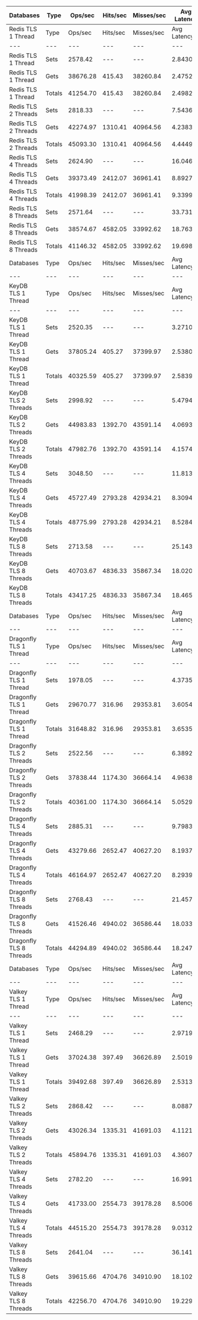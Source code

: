| Databases | Type | Ops/sec | Hits/sec | Misses/sec | Avg Latency | p50 Latency | p99 Latency | p99.9 Latency | KB/sec |
| --- | --- | --- | --- | --- | --- | --- | --- | --- | --- |
| Redis TLS 1 Thread | Type | Ops/sec | Hits/sec | Misses/sec | Avg Latency | p50 Latency | p99 Latency | p99.9 Latency | KB/sec |
| --- | --- | --- | --- | --- | --- | --- | --- | --- | --- |
Redis TLS 1 Thread | Sets | 2578.42 | --- | --- | 2.84301 | 2.79900 | 5.85500 | 23.80700 | 2699.26 |
Redis TLS 1 Thread | Gets | 38676.28 | 415.43 | 38260.84 | 2.47522 | 2.38300 | 4.19100 | 7.87100 | 1889.82 |
Redis TLS 1 Thread | Totals | 41254.70 | 415.43 | 38260.84 | 2.49821 | 2.39900 | 4.35100 | 8.03100 | 4589.08 |
Redis TLS 2 Threads | Sets | 2818.33 | --- | --- | 7.54369 | 5.82300 | 9.40700 | 333.82300 | 2950.42 |
Redis TLS 2 Threads | Gets | 42274.97 | 1310.41 | 40964.56 | 4.23834 | 4.22300 | 6.91100 | 10.11100 | 2925.32 |
Redis TLS 2 Threads | Totals | 45093.30 | 1310.41 | 40964.56 | 4.44493 | 4.28700 | 7.26300 | 11.00700 | 5875.74 |
Redis TLS 4 Threads | Sets | 2624.90 | --- | --- | 16.04691 | 12.60700 | 18.04700 | 704.51100 | 2747.92 |
Redis TLS 4 Threads | Gets | 39373.49 | 2412.07 | 36961.41 | 8.89278 | 8.83100 | 13.31100 | 19.96700 | 3920.80 |
Redis TLS 4 Threads | Totals | 41998.39 | 2412.07 | 36961.41 | 9.33991 | 9.02300 | 14.46300 | 21.37500 | 6668.72 |
Redis TLS 8 Threads | Sets | 2571.64 | --- | --- | 33.73106 | 26.87900 | 37.88700 | 1433.59900 | 2692.17 |
Redis TLS 8 Threads | Gets | 38574.67 | 4582.05 | 33992.62 | 18.76321 | 18.68700 | 27.26300 | 38.39900 | 6068.84 |
Redis TLS 8 Threads | Totals | 41146.32 | 4582.05 | 33992.62 | 19.69870 | 19.07100 | 30.07900 | 45.82300 | 8761.01 |
| Databases | Type | Ops/sec | Hits/sec | Misses/sec | Avg Latency | p50 Latency | p99 Latency | p99.9 Latency | KB/sec |
| --- | --- | --- | --- | --- | --- | --- | --- | --- | --- |
| KeyDB TLS 1 Thread | Type | Ops/sec | Hits/sec | Misses/sec | Avg Latency | p50 Latency | p99 Latency | p99.9 Latency | KB/sec |
| --- | --- | --- | --- | --- | --- | --- | --- | --- | --- |
KeyDB TLS 1 Thread | Sets | 2520.35 | --- | --- | 3.27102 | 2.46300 | 5.53500 | 141.31100 | 2638.47 |
KeyDB TLS 1 Thread | Gets | 37805.24 | 405.27 | 37399.97 | 2.53809 | 2.36700 | 4.28700 | 5.50300 | 1846.45 |
KeyDB TLS 1 Thread | Totals | 40325.59 | 405.27 | 37399.97 | 2.58390 | 2.36700 | 4.35100 | 6.04700 | 4484.92 |
KeyDB TLS 2 Threads | Sets | 2998.92 | --- | --- | 5.47949 | 4.54300 | 11.58300 | 207.87100 | 3139.48 |
KeyDB TLS 2 Threads | Gets | 44983.83 | 1392.70 | 43591.14 | 4.06932 | 3.95100 | 8.83100 | 11.32700 | 3111.08 |
KeyDB TLS 2 Threads | Totals | 47982.76 | 1392.70 | 43591.14 | 4.15746 | 3.98300 | 8.95900 | 12.28700 | 6250.56 |
KeyDB TLS 4 Threads | Sets | 3048.50 | --- | --- | 11.81340 | 9.15100 | 25.72700 | 452.60700 | 3191.38 |
KeyDB TLS 4 Threads | Gets | 45727.49 | 2793.28 | 42934.21 | 8.30941 | 7.80700 | 19.32700 | 25.21500 | 4545.45 |
KeyDB TLS 4 Threads | Totals | 48775.99 | 2793.28 | 42934.21 | 8.52841 | 7.87100 | 19.71100 | 26.87900 | 7736.83 |
KeyDB TLS 8 Threads | Sets | 2713.58 | --- | --- | 25.14308 | 20.22300 | 51.19900 | 880.63900 | 2840.76 |
KeyDB TLS 8 Threads | Gets | 40703.67 | 4836.33 | 35867.34 | 18.02020 | 17.15100 | 38.14300 | 48.63900 | 6405.17 |
KeyDB TLS 8 Threads | Totals | 43417.25 | 4836.33 | 35867.34 | 18.46538 | 17.40700 | 39.16700 | 51.96700 | 9245.93 |
| Databases | Type | Ops/sec | Hits/sec | Misses/sec | Avg Latency | p50 Latency | p99 Latency | p99.9 Latency | KB/sec |
| --- | --- | --- | --- | --- | --- | --- | --- | --- | --- |
| Dragonfly TLS 1 Thread | Type | Ops/sec | Hits/sec | Misses/sec | Avg Latency | p50 Latency | p99 Latency | p99.9 Latency | KB/sec |
| --- | --- | --- | --- | --- | --- | --- | --- | --- | --- |
Dragonfly TLS 1 Thread | Sets | 1978.05 | --- | --- | 4.37358 | 3.69500 | 7.61500 | 152.57500 | 2070.76 |
Dragonfly TLS 1 Thread | Gets | 29670.77 | 316.96 | 29353.81 | 3.60549 | 3.64700 | 6.97500 | 7.77500 | 1448.04 |
Dragonfly TLS 1 Thread | Totals | 31648.82 | 316.96 | 29353.81 | 3.65350 | 3.64700 | 6.97500 | 7.96700 | 3518.80 |
Dragonfly TLS 2 Threads | Sets | 2522.56 | --- | --- | 6.38928 | 4.79900 | 12.35100 | 329.72700 | 2640.79 |
Dragonfly TLS 2 Threads | Gets | 37838.44 | 1174.30 | 36664.14 | 4.96385 | 4.73500 | 10.62300 | 13.75900 | 2619.74 |
Dragonfly TLS 2 Threads | Totals | 40361.00 | 1174.30 | 36664.14 | 5.05294 | 4.73500 | 10.62300 | 15.93500 | 5260.53 |
Dragonfly TLS 4 Threads | Sets | 2885.31 | --- | --- | 9.79831 | 7.71100 | 24.06300 | 352.25500 | 3020.54 |
Dragonfly TLS 4 Threads | Gets | 43279.66 | 2652.47 | 40627.20 | 8.19371 | 7.64700 | 19.83900 | 25.85500 | 4310.88 |
Dragonfly TLS 4 Threads | Totals | 46164.97 | 2652.47 | 40627.20 | 8.29399 | 7.64700 | 19.96700 | 27.90300 | 7331.41 |
Dragonfly TLS 8 Threads | Sets | 2768.43 | --- | --- | 21.45705 | 17.15100 | 48.89500 | 696.31900 | 2898.18 |
Dragonfly TLS 8 Threads | Gets | 41526.46 | 4940.02 | 36586.44 | 18.03386 | 17.02300 | 40.70300 | 54.27100 | 6540.60 |
Dragonfly TLS 8 Threads | Totals | 44294.89 | 4940.02 | 36586.44 | 18.24781 | 17.02300 | 41.21500 | 58.87900 | 9438.78 |
| Databases | Type | Ops/sec | Hits/sec | Misses/sec | Avg Latency | p50 Latency | p99 Latency | p99.9 Latency | KB/sec |
| --- | --- | --- | --- | --- | --- | --- | --- | --- | --- |
| Valkey TLS 1 Thread | Type | Ops/sec | Hits/sec | Misses/sec | Avg Latency | p50 Latency | p99 Latency | p99.9 Latency | KB/sec |
| --- | --- | --- | --- | --- | --- | --- | --- | --- | --- |
Valkey TLS 1 Thread | Sets | 2468.29 | --- | --- | 2.97196 | 2.83100 | 7.16700 | 14.01500 | 2583.98 |
Valkey TLS 1 Thread | Gets | 37024.38 | 397.49 | 36626.89 | 2.50197 | 2.39900 | 4.31900 | 5.95100 | 1808.90 |
Valkey TLS 1 Thread | Totals | 39492.68 | 397.49 | 36626.89 | 2.53134 | 2.41500 | 4.41500 | 7.35900 | 4392.88 |
Valkey TLS 2 Threads | Sets | 2868.42 | --- | --- | 8.08874 | 7.23100 | 10.62300 | 195.58300 | 3002.86 |
Valkey TLS 2 Threads | Gets | 43026.34 | 1335.31 | 41691.03 | 4.11217 | 3.98300 | 6.68700 | 8.70300 | 2978.93 |
Valkey TLS 2 Threads | Totals | 45894.76 | 1335.31 | 41691.03 | 4.36070 | 4.03100 | 8.44700 | 10.11100 | 5981.79 |
Valkey TLS 4 Threads | Sets | 2782.20 | --- | --- | 16.99111 | 15.16700 | 22.39900 | 397.31100 | 2912.60 |
Valkey TLS 4 Threads | Gets | 41733.00 | 2554.73 | 39178.28 | 8.50063 | 8.25500 | 13.50300 | 18.04700 | 4153.86 |
Valkey TLS 4 Threads | Totals | 44515.20 | 2554.73 | 39178.28 | 9.03129 | 8.38300 | 17.66300 | 21.37500 | 7066.46 |
Valkey TLS 8 Threads | Sets | 2641.04 | --- | --- | 36.14169 | 32.51100 | 46.59100 | 774.14300 | 2764.83 |
Valkey TLS 8 Threads | Gets | 39615.66 | 4704.76 | 34910.90 | 18.10231 | 17.53500 | 28.28700 | 34.30300 | 6231.66 |
Valkey TLS 8 Threads | Totals | 42256.70 | 4704.76 | 34910.90 | 19.22977 | 17.91900 | 37.63100 | 44.03100 | 8996.48 |
